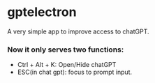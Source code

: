 # gptelectron

A very simple app to improve access to chatGPT.

### Now it only serves two functions:
 - Ctrl + Alt + K: Open/Hide chatGPT
 - ESC(in chat gpt): focus to prompt input.

